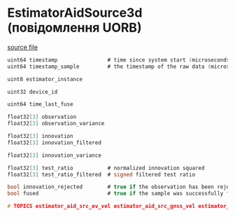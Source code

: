 # EstimatorAidSource3d (повідомлення UORB)

[source file](https://github.com/PX4/PX4-Autopilot/blob/main/msg/EstimatorAidSource3d.msg)

```c
uint64 timestamp                # time since system start (microseconds)
uint64 timestamp_sample         # the timestamp of the raw data (microseconds)

uint8 estimator_instance

uint32 device_id

uint64 time_last_fuse

float32[3] observation
float32[3] observation_variance

float32[3] innovation
float32[3] innovation_filtered

float32[3] innovation_variance

float32[3] test_ratio           # normalized innovation squared
float32[3] test_ratio_filtered  # signed filtered test ratio

bool innovation_rejected        # true if the observation has been rejected
bool fused                      # true if the sample was successfully fused

# TOPICS estimator_aid_src_ev_vel estimator_aid_src_gnss_vel estimator_aid_src_gravity estimator_aid_src_mag

```
